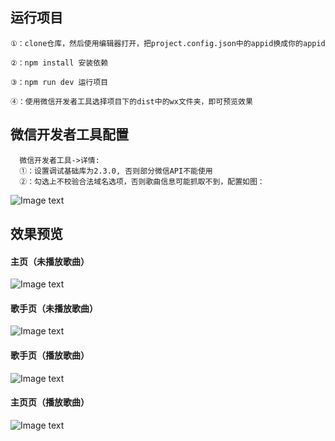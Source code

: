 
## 运行项目
```
①：clone仓库，然后使用编辑器打开，把project.config.json中的appid换成你的appid

②：npm install 安装依赖

③：npm run dev 运行项目

④：使用微信开发者工具选择项目下的dist中的wx文件夹，即可预览效果
```
## 微信开发者工具配置
```
  微信开发者工具->详情:
  ①：设置调试基础库为2.3.0, 否则部分微信API不能使用
  ②：勾选上不校验合法域名选项，否则歌曲信息可能抓取不到，配置如图：
```
![Image text](https://github.com/XieTongXue/github-img/blob/master/mpvue-music/tips.png)

## 效果预览
#### 主页（未播放歌曲）
![Image text](https://github.com/XieTongXue/github-img/blob/master/mpvue-music/singer.png)

#### 歌手页（未播放歌曲）
![Image text](https://github.com/XieTongXue/github-img/blob/master/mpvue-music/singer-detail.png)

#### 歌手页（播放歌曲）
![Image text](https://github.com/XieTongXue/github-img/blob/master/mpvue-music/song-play.png)

#### 主页页（播放歌曲）
![Image text](https://github.com/XieTongXue/github-img/blob/master/mpvue-music/singer-play.png)

